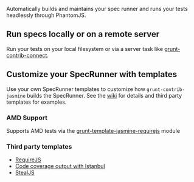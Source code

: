 Automatically builds and maintains your spec runner and runs your tests headlessly through PhantomJS.

## Run specs locally or on a remote server

Run your tests on your local filesystem or via a server task like [grunt-contrib-connect][].

## Customize your SpecRunner with templates

Use your own SpecRunner templates to customize how `grunt-contrib-jasmine` builds the SpecRunner. See the
[wiki](https://github.com/gruntjs/grunt-contrib-jasmine/wiki/Jasmine-Templates) for details and third party templates for examples.

### AMD Support

Supports AMD tests via the [grunt-template-jasmine-requirejs](https://github.com/jsoverson/grunt-template-jasmine-requirejs) module

### Third party templates

- [RequireJS](https://github.com/jsoverson/grunt-template-jasmine-requirejs)
- [Code coverage output with Istanbul](https://github.com/maenu/grunt-template-jasmine-istanbul)
- [StealJS](https://github.com/jaredstehler/grunt-template-jasmine-steal)

[grunt-contrib-connect]: https://github.com/gruntjs/grunt-contrib-connect

